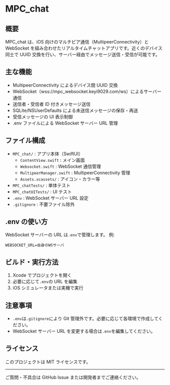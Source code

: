 # MPC_chat

## 概要

MPC_chat は、iOS 向けのマルチピア通信（MultipeerConnectivity）と WebSocket を組み合わせたリアルタイムチャットアプリです。近くのデバイス同士で UUID 交換を行い、サーバー経由でメッセージ送信・受信が可能です。

## 主な機能

- MultipeerConnectivity によるデバイス間 UUID 交換
- WebSocket（wss://mpc_websocket.keyi9029.com/ws）によるサーバー通信
- 送信者・受信者 ID 付きメッセージ送信
- SQLite/NSUserDefaults による未送信メッセージの保存・再送
- 受信メッセージの UI 表示制御
- .env ファイルによる WebSocket サーバー URL 管理

## ファイル構成

- `MPC_chat/` : アプリ本体（SwiftUI）
  - `ContentView.swift` : メイン画面
  - `Websocket.swift` : WebSocket 通信管理
  - `MultipeerManager.swift` : MultipeerConnectivity 管理
  - `Assets.xcassets/` : アイコン・カラー等
- `MPC_chatTests/` : 単体テスト
- `MPC_chatUITests/` : UI テスト
- `.env` : WebSocket サーバー URL 設定
- `.gitignore` : 不要ファイル除外

## .env の使い方

WebSocket サーバーの URL は`.env`で管理します。
例:

```
WEBSOCKET_URL=自身のWSサーバ
```

## ビルド・実行方法

1. Xcode でプロジェクトを開く
2. 必要に応じて`.env`の URL を編集
3. iOS シミュレータまたは実機で実行

## 注意事項

- `.env`は`.gitignore`により Git 管理外です。必要に応じて各環境で作成してください。
- WebSocket サーバー URL を変更する場合は`.env`を編集してください。

## ライセンス

このプロジェクトは MIT ライセンスです。

---

ご質問・不具合は GitHub Issue または開発者までご連絡ください。
